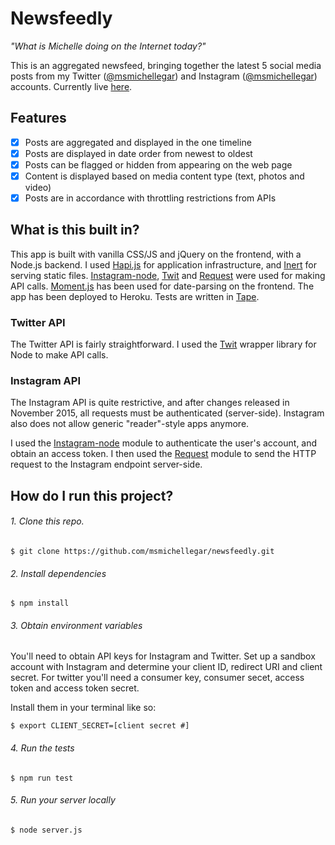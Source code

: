 # Newsfeedly
*"What is Michelle doing on the Internet today?"*

This is an aggregated newsfeed, bringing together the latest 5 social media posts from my Twitter ([@msmichellegar](http://www.twitter.com/msmichellegar)) and Instagram ([@msmichellegar](http://www.instagram.com/msmichellegar)) accounts. Currently live [here](http://newsfeedly.herokuapp.com).

## Features

- [x] Posts are aggregated and displayed in the one timeline
- [x] Posts are displayed in date order from newest to oldest
- [x] Posts can be flagged or hidden from appearing on the web page
- [x] Content is displayed based on media content type (text, photos and video)
- [x] Posts are in accordance with throttling restrictions from APIs

## What is this built in?

This app is built with vanilla CSS/JS and jQuery on the frontend, with a Node.js backend. I used [Hapi.js](http://hapijs.com/) for application infrastructure, and [Inert](https://www.npmjs.com/package/inert) for serving static files. [Instagram-node](https://github.com/totemstech/instagram-node), [Twit](https://www.npmjs.com/package/twit) and [Request](https://www.npmjs.com/package/request) were used for making API calls. [Moment.js](http://momentjs.com/) has been used for date-parsing on the frontend. The app has been deployed to Heroku. Tests are written in [Tape](https://www.npmjs.com/package/tape).

### Twitter API

The Twitter API is fairly straightforward. I used the [Twit](https://www.npmjs.com/package/twit) wrapper library for Node to make API calls.

### Instagram API

The Instagram API is quite restrictive, and after changes released in November 2015, all requests must be authenticated (server-side). Instagram also does not allow generic "reader"-style apps anymore.

I used the [Instagram-node](https://github.com/totemstech/instagram-node) module to authenticate the user's account, and obtain an access token. I then used the [Request](https://www.npmjs.com/package/request) module to send the HTTP request to the Instagram endpoint server-side.

## How do I run this project?

###### 1. Clone this repo.

`$ git clone https://github.com/msmichellegar/newsfeedly.git`

###### 2. Install dependencies

`$ npm install`

###### 3. Obtain environment variables

You'll need to obtain API keys for Instagram and Twitter. Set up a sandbox account with Instagram and determine your client ID, redirect URI and client secret. For twitter you'll need a consumer key, consumer secet, access token and access token secret.

Install them in your terminal like so:

`$ export CLIENT_SECRET=[client secret #]`

###### 4. Run the tests

`$ npm run test`

###### 5. Run your server locally

`$ node server.js`
